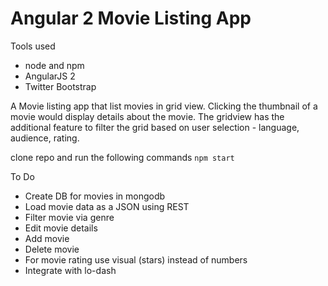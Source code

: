 # Angular 2 Movie Listing App 

Tools used
- node and npm
- AngularJS 2
- Twitter Bootstrap

A Movie listing app that list movies in grid view. Clicking the thumbnail of a movie would display details about the movie. The gridview has the additional feature to filter the grid based on user selection - language, audience, rating.

clone repo and run the following commands
`npm start`


To Do 
- Create DB for movies in mongodb
- Load movie data as a JSON using REST
- Filter movie via genre
- Edit movie details
- Add movie
- Delete movie
- For movie rating use visual (stars) instead of numbers
- Integrate with lo-dash